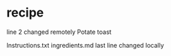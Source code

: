 # recipe
line 2 changed remotely
Potate toast

Instructions.txt
ingredients.md
last line changed locally